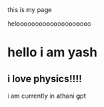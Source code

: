 <html>
  <head>
      this is my page
  </head>
  <body>
    <p>heloooooooooooooooooooo</p>
  <h1>hello i am yash</h1>
  <h2>i love physics!!!!</h2>
    <p>i am currently in athani gpt</p>
  </body>
</html>
